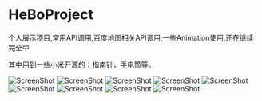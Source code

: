 HeBoProject
===========

个人展示项目,常用API调用,百度地图相关API调用,一些Animation使用,还在继续完全中

其中用到一些小米开源的：指南针，手电筒等。

![ScreenShot](http://i.imgur.com/YJoxMnP.png)
![ScreenShot](http://i.imgur.com/jG6mTUi.png)
![ScreenShot](http://i.imgur.com/RXsf0wx.png)
![ScreenShot](http://i.imgur.com/41BU3Wx.png)
![ScreenShot](http://i.imgur.com/Z7UXmyR.png)
![ScreenShot](http://i.imgur.com/Y9vOWqB.png)
![ScreenShot](http://i.imgur.com/zNO9cOw.png)
![ScreenShot](http://i.imgur.com/Vr76DHs.png)
![ScreenShot](http://i.imgur.com/zdsE4YG.png)
